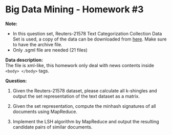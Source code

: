 # Big Data Mining - Homework #3  

**Note:**  

- In this question set, Reuters-21578 Text Categorization Collection Data Set is used, a copy of the data can be downloaded from [here](https://archive.ics.uci.edu/ml/datasets/reuters-21578+text+categorization+collection). Make sure to have the archive file.  
- Only .sgml file are needed (21 files)
  
**Data description:**  
The file is xml-like, this homework only deal with news contents inside ```<body> </body>``` tags.
  
**Question:**  

1. Given the Reuters-21578 dataset, please calculate all k-shingles and output the set representation of the text dataset as a matrix.  
  
2. Given the set representation, compute the minhash signatures of all documents using MapReduce.  

3. Implement the LSH algorithm by MapReduce and output the resulting candidate pairs of similar documents.  
